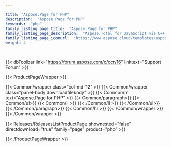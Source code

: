 ```yaml
---

title: "Aspose.Page for PHP"
description:  "Aspose.Page for PHP"
keywords:  "php"
family_listing_page_title:  "Aspose.Page for PHP"
family_listing_page_description:  "Aspose.Total for JavaScript via C++ is JavaScript API to manipulate PDF documents as well as add OCR feature in web applications."
family_listing_page_iconurl:  "https://www.aspose.cloud/templates/aspose/img/products/ocr/aspose_ocr-for-python.svg"
weight: 4

---
```


{{< dbToolbar link="https://forum.aspose.com/c/ocr/16" linktext="Support Forum" >}}

{{< ProductPageWrapper >}}
<!-- ProductPageContent-->
{{< Common/wrapper class="col-md-12" >}}
{{< Common/wrapper class="panel-body downloadfilebody" >}}
{{< Common/h1 text="Aspose.Page for PHP" >}}
        {{< Common/paragraph>}}
        {{< Common/ul>}}
        {{< Common/li >}} {{< /Common/li >}}
        {{< /Common/ul>}}
        {{< /Common/paragraph>}}
        {{< Common/hr >}}
{{< /Common/wrapper >}}
{{< /Common/wrapper >}}
<!-- /ProductPageContent-->

<!-- ReleasesListProductPage-->
{{< Releases/ReleasesListProductPage shownested="false"  directdownload="true" family="page" product="php" >}}
<!-- /ReleasesListProductPage-->

{{< /ProductPageWrapper >}}